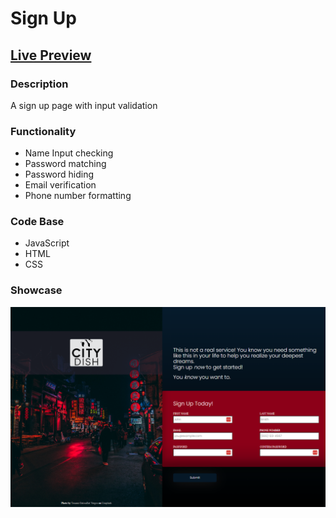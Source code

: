 # Sign Up
## [Live Preview](https://jclifford4.github.io/sign-up/)

### Description
A sign up page with input validation

### Functionality
* Name Input checking
* Password matching
* Password hiding
* Email verification
* Phone number formatting

### Code Base
* JavaScript
* HTML
* CSS


### Showcase 
![](./images/Showcase/wide.png "wideshot")
